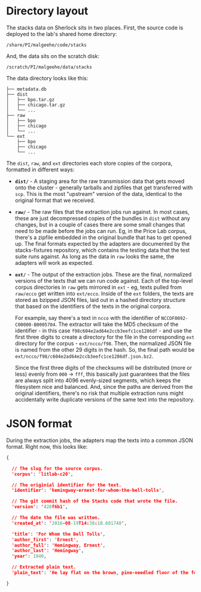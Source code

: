 
# Directory layout

The stacks data on Sherlock sits in two places. First, the source code is deployed to the lab's shared home directory:

`/share/PI/malgeehe/code/stacks`

And, the data sits on the scratch disk:

`/scratch/PI/malgeehe/data/stacks`

The data directory looks like this:

```
├── metadata.db
├── dist
│   ├── bpo.tar.gz
│   ├── chicago.tar.gz
│   └── ...
├── raw
│   ├── bpo
│   ├── chicago
│   └── ...
└── ext
    ├── bpo
    ├── chicago
    └── ...
```

The `dist`, `raw`, and `ext` directories each store copies of the corpora, formatted in different ways:

- **`dist/`** - A staging area for the raw transmission data that gets moved onto the cluster - generally tarballs and zipfiles that get transferred with `scp`. This is the most "upstream" version of the data, identical to the original format that we received.

- **`raw/`** - The raw files that the extraction jobs run against. In most cases, these are just decompressed copies of the bundles in `dist` without any changes, but in a couple of cases there are some small changes that need to be made before the jobs can run. Eg, in the Price Lab corpus, there's a zipfile embedded in the original bundle that has to get opened up. The final formats expected by the adapters are documented by the stacks-fixtures repository, which contains the testing data that the test suite runs against. As long as the data in `raw` looks the same, the adapters will work as expected.

- **`ext/`** - The output of the extraction jobs. These are the final, normalized versions of the texts that we can run code against. Each of the top-level corpus directories in `raw` gets mirrored in `ext` - eg, texts pulled from `raw/ecco` get written into `ext/ecco`. Inside of the `ext` folders, the texts are stored as bzipped JSON files, laid out in a hashed directory structure that based on the identifiers of the texts in the original corpora.

  For example, say there's a text in `ncco` with the identifier of `NCCOF0092-C00000-B0005704`. The extractor will take the MD5 checksum of the identifier - in this case `f98c604e2ad64e2ccb3eefc1ce1286df` - and use the first three digits to create a directory for the file in the corresponding `ext` directory for the corpus - `ext/ncco/f98`. Then, the normalized JSON file is named from the other 29 digits in the hash. So, the final path would be `ext/ncco/f98/c604e2ad64e2ccb3eefc1ce1286df.json.bz2`.

  Since the first three digits of the checksums will be distributed (more or less) evenly from `000` -> `fff`, this basically just guarantees that the files are always split into 4096 evenly-sized segments, which keeps the filesystem nice and balanced. And, since the paths are derived from the original identifiers, there's no risk that multiple extraction runs might accidentally write duplicate versions of the same text into the repository.

# JSON format

During the extraction jobs, the adapters map the texts into a common JSON format. Right now, this looks like:

```json
{

  // The slug for the source corpus.
  'corpus': 'litlab-c20',

  // The originial identifier for the text.
  'identifier': 'hemingway-ernest-for-whom-the-bell-tolls',

  // The git commit hash of the Stacks code that wrote the file.
  'version': '428f6b1',

  // The date the file was written.
  'created_at': '2016-08-19T14:38:18.681740',

  'title': 'For Whom the Bell Tolls',
  'author_first': 'Ernest',
  'author_full': 'Hemingway, Ernest',
  'author_last': 'Hemingway',
  'year': 1940,

  // Extracted plain text.
  'plain_text': 'He lay flat on the brown, pine-needled floor of the forest...'

}
```
